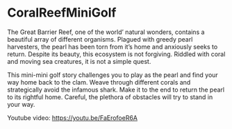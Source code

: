 # CoralReefMiniGolf

The Great Barrier Reef, one of the world’ natural wonders, contains a beautiful array of different organisms. Plagued with greedy pearl harvesters, the pearl has been torn from it’s home and anxiously seeks to return. Despite its beauty, this ecosystem is not forgiving. Riddled with coral and moving sea creatures, it is not a simple quest.

This mini-mini golf story challenges you to play as the pearl and find your way home back to the clam. Weave through different corals and strategically avoid the infamous shark. Make it to the end to return the pearl to its rightful home. Careful, the plethora of obstacles will try to stand in your way.

Youtube video: https://youtu.be/FaErofoeR6A 
